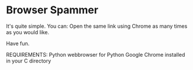 # Browser Spammer
It's quite simple.
You can:
Open the same link using Chrome as many times as you would like.

Have fun.

REQUIREMENTS:
Python
webbrowser for Python
Google Chrome installed in your C directory
